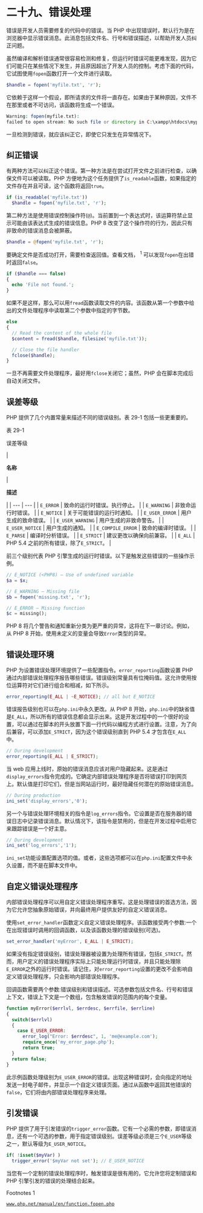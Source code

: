 # 二十九、错误处理

错误是开发人员需要修复的代码中的错误。当 PHP 中出现错误时，默认行为是在浏览器中显示错误消息。此消息包括文件名、行号和错误描述，以帮助开发人员纠正问题。

虽然编译和解析错误通常很容易检测和修复，但运行时错误可能更难发现，因为它们可能只在某些情况下发生，并且原因超出了开发人员的控制。考虑下面的代码，它试图使用`fopen`函数打开一个文件进行读取。

```php
$handle = fopen('myfile.txt', 'r');

```

它依赖于这样一个假设，即所请求的文件将一直存在。如果由于某种原因，文件不在那里或者不可访问，该函数将生成一个错误。

```php
Warning: fopen(myfile.txt):
failed to open stream: No such file or directory in C:\xampp\htdocs\mypage.php on line 2

```

一旦检测到错误，就应该纠正它，即使它只发生在异常情况下。

## 纠正错误

有两种方法可以纠正这个错误。第一种方法是在尝试打开文件之前进行检查，以确保文件可以被读取。PHP 方便地为这个任务提供了`is_readable`函数，如果指定的文件存在并且可读，这个函数将返回`true`。

```php
if (is_readable('myfile.txt'))
  $handle = fopen('myfile.txt', 'r');

```

第二种方法是使用错误控制操作符(`@`)。当前置到一个表达式时，该运算符禁止显示可能由该表达式生成的错误信息。PHP 8 改变了这个操作符的行为，因此只有非致命的错误消息会被屏蔽。

```php
$handle = @fopen('myfile.txt', 'r');

```

要确定文件是否成功打开，需要检查返回值。查看文档， <sup>1</sup> 可以发现`fopen`在出错时返回`false`。

```php
if ($handle === false)
{
  echo 'File not found.';
}

```

如果不是这样，那么可以用`fread`函数读取文件的内容。该函数从第一个参数中给出的文件处理程序中读取第二个参数中指定的字节数。

```php
else
{
  // Read the content of the whole file
  $content = fread($handle, filesize('myfile.txt'));

  // Close the file handler
  fclose($handle);
}

```

一旦不再需要文件处理程序，最好用`fclose`关闭它；虽然，PHP 会在脚本完成后自动关闭文件。

## 误差等级

PHP 提供了几个内置常量来描述不同的错误级别。表 29-1 包括一些更重要的。

表 29-1

误差等级

<colgroup><col class="tcol1 align-left"> <col class="tcol2 align-left"></colgroup> 
| 

**名称**

 | 

**描述**

 |
| --- | --- |
| `E_ERROR` | 致命的运行时错误。执行停止。 |
| `E_WARNING` | 非致命运行时错误。 |
| `E_NOTICE` | 关于可能错误的运行时通知。 |
| `E_USER_ERROR` | 用户生成的致命错误。 |
| `E_USER_WARNING` | 用户生成的非致命警告。 |
| `E_USER_NOTICE` | 用户生成的通知。 |
| `E_COMPILE_ERROR` | 致命的编译时错误。 |
| `E_PARSE` | 编译时分析错误。 |
| `E_STRICT` | 建议更改以确保向前兼容。 |
| `E_ALL` | PHP 5.4 之前的所有错误，除了`E_STRICT`。 |

前三个级别代表 PHP 引擎生成的运行时错误。以下是触发这些错误的一些操作示例。

```php
// E_NOTICE (<PHP8) – Use of undefined variable
$a = $x;

// E_WARNING – Missing file
$b = fopen('missing.txt', 'r');

// E_ERROR – Missing function
$c = missing();

```

PHP 8 将几个警告和通知重新分类为更严重的异常，这将在下一章讨论。例如，从 PHP 8 开始，使用未定义的变量会导致`Error`类型的异常。

## 错误处理环境

PHP 为设置错误处理环境提供了一些配置指令。`error_reporting`函数设置 PHP 通过内部错误处理程序报告哪些错误。错误级别常量具有位掩码值。这允许使用按位运算符对它们进行组合和相减，如下所示。

```php
error_reporting(E_ALL | ~E_NOTICE); // all but E_NOTICE

```

错误报告级别也可以在`php.ini`中永久更改。从 PHP 8 开始，`php.ini`中的缺省值是`E_ALL`，所以所有的错误信息都会显示出来。这是开发过程中的一个很好的设置，可以通过在脚本的开头放置下面一行代码以编程方式进行设置。注意，为了向后兼容，可以添加`E_STRICT`，因为这个错误级别直到 PHP 5.4 才包含在`E_ALL`中。

```php
// During development
error_reporting(E_ALL | E_STRICT);

```

当 web 应用上线时，原始的错误消息应该对用户隐藏起来。这是通过`display_errors`指令完成的。它确定内部错误处理程序是否将错误打印到网页上。默认值是打印它们，但是当网站运行时，最好隐藏任何潜在的原始错误消息。

```php
// During production
ini_set('display_errors','0');

```

另一个与错误处理环境相关的指令是`log_errors`指令。它设置是否在服务器的错误日志中记录错误消息。默认情况下，该指令是禁用的，但是在开发过程中启用它来跟踪错误是一个好主意。

```php
// During development
ini_set('log_errors','1');

```

`ini_set`功能设置配置选项的值。或者，这些选项都可以在`php.ini`配置文件中永久设置，而不是在脚本文件中。

## 自定义错误处理程序

内部错误处理程序可以用自定义错误处理程序重写。这是处理错误的首选方法，因为它允许您抽象原始错误，并向最终用户提供友好的自定义错误消息。

使用`set_error_handler`函数定义自定义错误处理程序。该函数接受两个参数:一个在出现错误时调用的回调函数，以及该函数处理的错误级别(可选)。

```php
set_error_handler('myError', E_ALL | E_STRICT);

```

如果没有指定错误级别，错误处理器被设置为处理所有错误，包括`E_STRICT`。然而，用户定义的错误处理程序实际上只能处理运行时错误，并且只能处理除`E_ERROR`之外的运行时错误。请记住，对`error_reporting`设置的更改不会影响自定义错误处理程序，只会影响内部错误处理程序。

回调函数需要两个参数:错误级别和错误描述。可选参数包括文件名、行号和错误上下文，错误上下文是一个数组，包含触发错误的范围内的每个变量。

```php
function myError($errlvl, $errdesc, $errfile, $errline)
{
  switch($errlvl)
  {
    case E_USER_ERROR:
      error_log("Error: $errdesc", 1, 'me@example.com');
      require_once('my_error_page.php');
      return true;
  }
  return false;
}

```

此示例函数处理级别为`E_USER_ERROR`的错误。出现这种错误时，会向指定的地址发送一封电子邮件，并显示一个自定义错误页面。通过从函数中返回其他错误的`false`，它们将由内部错误处理程序来处理。

## 引发错误

PHP 提供了用于引发错误的`trigger_error`函数。它有一个必需的参数，即错误消息，还有一个可选的参数，用于指定错误级别。误差等级必须是三个`E_USER`等级之一，默认等级为`E_USER_NOTICE`。

```php
if( !isset($myVar) )
  trigger_error('$myVar not set'); // E_USER_NOTICE

```

当您有一个定制的错误处理程序时，触发错误是很有用的，它允许您将定制错误和 PHP 引擎引发的错误的处理结合起来。

<aside aria-label="Footnotes" class="FootnoteSection" epub:type="footnotes">Footnotes 1

[`www.php.net/manual/en/function.fopen.php`](http://www.php.net/manual/en/function.fopen.php)

 </aside>